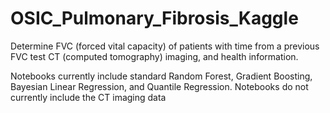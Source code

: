 # OSIC_Pulmonary_Fibrosis_Kaggle

Determine FVC (forced vital capacity) of patients with time from a previous FVC test CT (computed tomography) imaging, and health information.

Notebooks currently include standard Random Forest, Gradient Boosting, Bayesian Linear Regression, and Quantile Regression.  Notebooks do not currently include the CT imaging data


